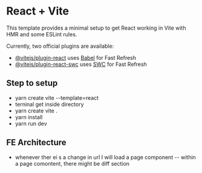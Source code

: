 # React + Vite

This template provides a minimal setup to get React working in Vite with HMR and some ESLint rules.

Currently, two official plugins are available:

- [@vitejs/plugin-react](https://github.com/vitejs/vite-plugin-react/blob/main/packages/plugin-react/README.md) uses [Babel](https://babeljs.io/) for Fast Refresh
- [@vitejs/plugin-react-swc](https://github.com/vitejs/vite-plugin-react-swc) uses [SWC](https://swc.rs/) for Fast Refresh


## Step to setup
- yarn create vite <folder> --template=react
- terninal get inside directory
- yarn create vite .
- yarn install
- yarn run dev

## FE Architecture
- whenever  ther ei s a change in url I will load a page component
-- within a page comontent, there might be diff section 
